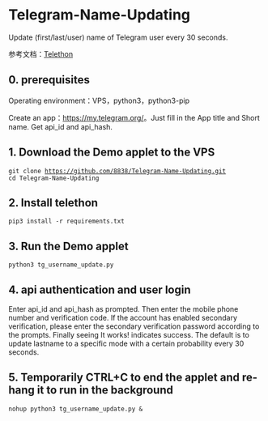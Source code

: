 # Telegram-Name-Updating

Update (first/last/user) name of Telegram user every 30 seconds.

参考文档：<a href="https://telethon.readthedocs.io/en/stable/">Telethon</a>

## 0. prerequisites

Operating environment：VPS，python3，python3-pip

Create an app：<a href="https://my.telegram.org/">https://my.telegram.org/</a>。Just fill in the App title and Short name.  Get api_id and api_hash.
## 1. Download the Demo applet to the VPS

<code>git clone https://github.com/8838/Telegram-Name-Updating.git</code>\
<code>cd Telegram-Name-Updating</code>

## 2. Install telethon

<code>pip3 install -r requirements.txt</code>

## 3. Run the Demo applet

<code>python3 tg_username_update.py</code>

## 4. api authentication and user login

Enter api_id and api_hash as prompted.  Then enter the mobile phone number and verification code. If the account has enabled secondary verification, please enter the secondary verification password according to the prompts.  Finally seeing It works! indicates success.  The default is to update lastname to a specific mode with a certain probability every 30 seconds.

## 5. Temporarily CTRL+C to end the applet and re-hang it to run in the background

<code>nohup python3 tg_username_update.py &</code>
